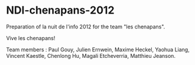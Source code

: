 NDI-chenapans-2012
==================

Preparation of la nuit de l'info 2012 for the team "les chenapans".

Vive les chenapans!

Team members : Paul Gouy, Julien Ernwein, Maxime Heckel, Yaohua Liang, Vincent Kaestle, Chenlong Hu, Magali Etcheverria, Matthieu Jeanson.
